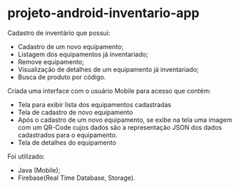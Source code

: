 # projeto-android-inventario-app

Cadastro de inventário que possui:
  - Cadastro de um novo equipamento;
  - Listagem dos equipamentos já inventariado;
  - Remove equipamento;
  - Visualização de detalhes de um equipamento já inventariado; 
  - Busca de produto por código.

Criada uma interface com o usuário Mobile para acesso que contém:
  - Tela para exibir lista dos equipamentos cadastradas
  - Tela de cadastro de novo equipamento
  - Após o cadastro de um novo equipamento, se exibe na tela uma imagem com um QR-Code
  cujos dados são a representação JSON dos dados cadastrados para o equipamento.
  - Tela de detalhes do equipamento
  
Foi utilizado:
  - Java (Mobile);
  - Firebase(Real Time Database, Storage).


